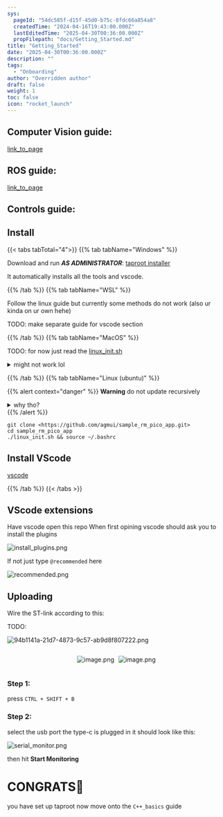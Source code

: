 ```yaml
---
sys:
  pageId: "54dc585f-d15f-45d0-b75c-8fdc66a854a8"
  createdTime: "2024-04-16T19:43:00.000Z"
  lastEditedTime: "2025-04-30T00:36:00.000Z"
  propFilepath: "docs/Getting_Started.md"
title: "Getting_Started"
date: "2025-04-30T00:36:00.000Z"
description: ""
tags:
  - "Onboarding"
author: "Overridden author"
draft: false
weight: 1
toc: false
icon: "rocket_launch"
---
```


## Computer Vision guide:

[link_to_page](86d45bc0-388b-4d26-8848-44f255f73d0e)

## ROS guide:

[link_to_page](3c76c1de-ec8f-46d6-8b0a-294005edc2d5)

## Controls guide:

## Install

{{< tabs tabTotal="4">}}
{{% tab tabName="Windows" %}}

Download and run _**AS ADMINISTRATOR**_: [taproot installer](https://github.com/Thornbots/TeachingFreshies/releases/tag/1.0)

It automatically installs all the tools and vscode.

{{% /tab %}}
{{% tab tabName="WSL" %}}

Follow the linux guide but currently some methods do not work (also ur kinda on ur own hehe)

TODO: make separate guide for vscode section

{{% /tab %}}
{{% tab tabName="MacOS" %}}

TODO: for now just read the [linux_init.sh](https://github.com/agmui/sample_rm_pico_app/blob/main/linux_init.sh)

<details>
<summary>might not work lol</summary>

`brew install libusb pkg-config`

Next install: [vscode](https://code.visualstudio.com/Download)

</details>

{{% /tab %}}
{{% tab tabName="Linux (ubuntu)" %}}

{{% alert context="danger" %}}
**Warning** do not update recursively
<details>
<summary>why tho?</summary>
There are some submodules that may go on for a while (like tinyusb) and I highly
recommend you don't need to get them.
If you want to see what submodules I update just look in `linux_init.sh`
</details>
{{% /alert %}}

```shell
git clone <https://github.com/agmui/sample_rm_pico_app.git>
cd sample_rm_pico_app
./linux_init.sh && source ~/.bashrc
```

## Install VScode

[vscode](https://code.visualstudio.com/Download)

{{% /tab %}}
{{< /tabs >}}

## VScode extensions

Have vscode open this repo
When first opining vscode should ask you to install the plugins

![install_plugins.png](https://prod-files-secure.s3.us-west-2.amazonaws.com/d518164a-d88e-44d1-a4ee-3adb3bd8bce0/89bd30f0-1825-4e77-867b-0a41ce370880/install_plugins.png?X-Amz-Algorithm=AWS4-HMAC-SHA256&X-Amz-Content-Sha256=UNSIGNED-PAYLOAD&X-Amz-Credential=ASIAZI2LB4664YVWKQO4%2F20250507%2Fus-west-2%2Fs3%2Faws4_request&X-Amz-Date=20250507T110738Z&X-Amz-Expires=3600&X-Amz-Security-Token=IQoJb3JpZ2luX2VjELP%2F%2F%2F%2F%2F%2F%2F%2F%2F%2FwEaCXVzLXdlc3QtMiJHMEUCIBgJ%2FyesODTl9bFh68kUOPNvBux68F%2FTRRqpWbwmH9h7AiEAhuW2wGIafPLmVANRZ92VdagXhBvaotb5jXgo7JiMVSkq%2FwMIXBAAGgw2Mzc0MjMxODM4MDUiDIUzTOJAmbVqNAhjQyrcA4i4%2FBABTCEXLulg%2BxMRn7JbUX9nocsE9tPi2ddny%2BddmhHfG3HaDzeb4T3LVTFRavFHDsaNNploPV4S4hXdS1SEzBxIzHfvTj2SYB07JFpHB1DKtHiKNvNALxWo0di13P8Wr1kqPzJv%2B46kc%2BwBNhWSsPR0h6PKUga1zXrhOIbIRRCS%2BFH2ZsGwpW9%2BZlHUn3FGyGWLuVm5WhdtSwvJTFdNh8sqwaOY39819LrQ%2FGMHTpOzgVCv3V5k60jbgeYYvg6JWI%2FWWiiWAmD4fRI7qJfQEx%2B3OnQX0BLhBuTTgkfw%2BEwjwaHgky%2FJXymOmCqwo6VN8bBueLoRRtgV9oHqa1JwnSqjxf8KlDrR9fP6U3g5V1Y7wiGw2E0VcYheHRY1tnl5nGqE%2ByXBAvl3k0HvfWMQO3FdCeHJghjwLrug93%2FUBzDK3in6JEjzLt%2FBdhWcugg%2BSFVS99EJ2t5jIr0hMpC62aU4K3Kd4%2B3t1VNDgBe2Ch7nkBdoAWhuwzUA%2BxbcRvuVc12vzyOrJGKzhn9THc0UjQXtCBEPw9dltoCBFRDVVf8hPQDxj9pkaXA7Qq4iquy00zwll4wK31y4ondtiSubYkkwCpTN5WjdTUuldi5lIG5LlZS6Tk76CsbAMObp7MAGOqUBOZT7bK6srWFU9vmxrLfs7jmh%2FqYA724SihFbIeQg6vyMOhv71zi0s7r3qdgFXFWk5yPBUSGf4cn%2BqEo1VJUANDzgvoE45RmbvI0xNGM8wqQSDVDud9AJuOqpqhoUPv2a7QWmXXhubM5V8KtVxjO7TAkOXnkU%2Bue%2FvF2q8kCd9LeWfQFDFTczF5fAeWrczyz%2FDbvLUQrF3JId4lhQQl2C6yCfDSBh&X-Amz-Signature=214d1495f06788cee818237ff721363b937eec257d4f3f173166c0a5408f08cd&X-Amz-SignedHeaders=host&x-id=GetObject)

If not just type `@recommended` here  

![recommended.png](https://prod-files-secure.s3.us-west-2.amazonaws.com/d518164a-d88e-44d1-a4ee-3adb3bd8bce0/61e661e9-5d85-4dfc-be0d-8d2097a5e793/recommended.png?X-Amz-Algorithm=AWS4-HMAC-SHA256&X-Amz-Content-Sha256=UNSIGNED-PAYLOAD&X-Amz-Credential=ASIAZI2LB4664YVWKQO4%2F20250507%2Fus-west-2%2Fs3%2Faws4_request&X-Amz-Date=20250507T110738Z&X-Amz-Expires=3600&X-Amz-Security-Token=IQoJb3JpZ2luX2VjELP%2F%2F%2F%2F%2F%2F%2F%2F%2F%2FwEaCXVzLXdlc3QtMiJHMEUCIBgJ%2FyesODTl9bFh68kUOPNvBux68F%2FTRRqpWbwmH9h7AiEAhuW2wGIafPLmVANRZ92VdagXhBvaotb5jXgo7JiMVSkq%2FwMIXBAAGgw2Mzc0MjMxODM4MDUiDIUzTOJAmbVqNAhjQyrcA4i4%2FBABTCEXLulg%2BxMRn7JbUX9nocsE9tPi2ddny%2BddmhHfG3HaDzeb4T3LVTFRavFHDsaNNploPV4S4hXdS1SEzBxIzHfvTj2SYB07JFpHB1DKtHiKNvNALxWo0di13P8Wr1kqPzJv%2B46kc%2BwBNhWSsPR0h6PKUga1zXrhOIbIRRCS%2BFH2ZsGwpW9%2BZlHUn3FGyGWLuVm5WhdtSwvJTFdNh8sqwaOY39819LrQ%2FGMHTpOzgVCv3V5k60jbgeYYvg6JWI%2FWWiiWAmD4fRI7qJfQEx%2B3OnQX0BLhBuTTgkfw%2BEwjwaHgky%2FJXymOmCqwo6VN8bBueLoRRtgV9oHqa1JwnSqjxf8KlDrR9fP6U3g5V1Y7wiGw2E0VcYheHRY1tnl5nGqE%2ByXBAvl3k0HvfWMQO3FdCeHJghjwLrug93%2FUBzDK3in6JEjzLt%2FBdhWcugg%2BSFVS99EJ2t5jIr0hMpC62aU4K3Kd4%2B3t1VNDgBe2Ch7nkBdoAWhuwzUA%2BxbcRvuVc12vzyOrJGKzhn9THc0UjQXtCBEPw9dltoCBFRDVVf8hPQDxj9pkaXA7Qq4iquy00zwll4wK31y4ondtiSubYkkwCpTN5WjdTUuldi5lIG5LlZS6Tk76CsbAMObp7MAGOqUBOZT7bK6srWFU9vmxrLfs7jmh%2FqYA724SihFbIeQg6vyMOhv71zi0s7r3qdgFXFWk5yPBUSGf4cn%2BqEo1VJUANDzgvoE45RmbvI0xNGM8wqQSDVDud9AJuOqpqhoUPv2a7QWmXXhubM5V8KtVxjO7TAkOXnkU%2Bue%2FvF2q8kCd9LeWfQFDFTczF5fAeWrczyz%2FDbvLUQrF3JId4lhQQl2C6yCfDSBh&X-Amz-Signature=1db610493194095350ab3763e14d518c3f80f03d8cff073f9b7e7abc55e9d71f&X-Amz-SignedHeaders=host&x-id=GetObject)

## Uploading

Wire the ST-link according to this:

TODO:

![94b1141a-21d7-4873-9c57-ab9d8f807222.png](https://prod-files-secure.s3.us-west-2.amazonaws.com/d518164a-d88e-44d1-a4ee-3adb3bd8bce0/e5fad17d-ab82-4300-9f4c-505ab4b1202c/94b1141a-21d7-4873-9c57-ab9d8f807222.png?X-Amz-Algorithm=AWS4-HMAC-SHA256&X-Amz-Content-Sha256=UNSIGNED-PAYLOAD&X-Amz-Credential=ASIAZI2LB4664YVWKQO4%2F20250507%2Fus-west-2%2Fs3%2Faws4_request&X-Amz-Date=20250507T110738Z&X-Amz-Expires=3600&X-Amz-Security-Token=IQoJb3JpZ2luX2VjELP%2F%2F%2F%2F%2F%2F%2F%2F%2F%2FwEaCXVzLXdlc3QtMiJHMEUCIBgJ%2FyesODTl9bFh68kUOPNvBux68F%2FTRRqpWbwmH9h7AiEAhuW2wGIafPLmVANRZ92VdagXhBvaotb5jXgo7JiMVSkq%2FwMIXBAAGgw2Mzc0MjMxODM4MDUiDIUzTOJAmbVqNAhjQyrcA4i4%2FBABTCEXLulg%2BxMRn7JbUX9nocsE9tPi2ddny%2BddmhHfG3HaDzeb4T3LVTFRavFHDsaNNploPV4S4hXdS1SEzBxIzHfvTj2SYB07JFpHB1DKtHiKNvNALxWo0di13P8Wr1kqPzJv%2B46kc%2BwBNhWSsPR0h6PKUga1zXrhOIbIRRCS%2BFH2ZsGwpW9%2BZlHUn3FGyGWLuVm5WhdtSwvJTFdNh8sqwaOY39819LrQ%2FGMHTpOzgVCv3V5k60jbgeYYvg6JWI%2FWWiiWAmD4fRI7qJfQEx%2B3OnQX0BLhBuTTgkfw%2BEwjwaHgky%2FJXymOmCqwo6VN8bBueLoRRtgV9oHqa1JwnSqjxf8KlDrR9fP6U3g5V1Y7wiGw2E0VcYheHRY1tnl5nGqE%2ByXBAvl3k0HvfWMQO3FdCeHJghjwLrug93%2FUBzDK3in6JEjzLt%2FBdhWcugg%2BSFVS99EJ2t5jIr0hMpC62aU4K3Kd4%2B3t1VNDgBe2Ch7nkBdoAWhuwzUA%2BxbcRvuVc12vzyOrJGKzhn9THc0UjQXtCBEPw9dltoCBFRDVVf8hPQDxj9pkaXA7Qq4iquy00zwll4wK31y4ondtiSubYkkwCpTN5WjdTUuldi5lIG5LlZS6Tk76CsbAMObp7MAGOqUBOZT7bK6srWFU9vmxrLfs7jmh%2FqYA724SihFbIeQg6vyMOhv71zi0s7r3qdgFXFWk5yPBUSGf4cn%2BqEo1VJUANDzgvoE45RmbvI0xNGM8wqQSDVDud9AJuOqpqhoUPv2a7QWmXXhubM5V8KtVxjO7TAkOXnkU%2Bue%2FvF2q8kCd9LeWfQFDFTczF5fAeWrczyz%2FDbvLUQrF3JId4lhQQl2C6yCfDSBh&X-Amz-Signature=b1f9e225f1fc4325878f51c330c93afe6e240b03d2525821290bcea69774c63d&X-Amz-SignedHeaders=host&x-id=GetObject)

<div style="display: flex;flex-direction: row; column-gap:10px; max-width: 630px;justify-content: center;">
<div>

![image.png](https://prod-files-secure.s3.us-west-2.amazonaws.com/d518164a-d88e-44d1-a4ee-3adb3bd8bce0/210ecb78-1116-4d7b-b9b7-2292f66fa2c2/image.png?X-Amz-Algorithm=AWS4-HMAC-SHA256&X-Amz-Content-Sha256=UNSIGNED-PAYLOAD&X-Amz-Credential=ASIAZI2LB466VY2I5MNS%2F20250507%2Fus-west-2%2Fs3%2Faws4_request&X-Amz-Date=20250507T110742Z&X-Amz-Expires=3600&X-Amz-Security-Token=IQoJb3JpZ2luX2VjELP%2F%2F%2F%2F%2F%2F%2F%2F%2F%2FwEaCXVzLXdlc3QtMiJHMEUCIQDO%2F%2BUjmcZkBF1JqQfa7RGwGO2ALHOCHQlkoitM1KFzKAIgXsotabalevs0VvJ4oLOAGhZnfm%2Bc6yQ8vclew%2Fdjrz8q%2FwMIXBAAGgw2Mzc0MjMxODM4MDUiDPXiGBOiKn8Q21Kd3SrcA6Jnzvu0YzavSG5es5DVEUbq3F2fH2EveRujWBihCHHnQxs7fXIpKfQGB9OebVZrRYb9be%2BMlzlF%2BQpkVOyi8kDOjxDR5c3KIx5dBpR9kXbajKRbDnrfy4mP3Tb4V9R30Y%2F8%2BQlCscIlYKQrfBHoGJY5ffUepBVhsSRIl%2BcnVSKIOzDyVmBxS67rD%2BUHWJaDIjPg6hur1eyI2wHFHMSvI%2BSGBfWE%2FFsE49reKyreVAVQfcD4AJB%2FLzn0ZA49OdqCSqBm%2BZtQeXAK20pfSp%2FLqVLBMBjk20Psk%2BHpfWGQhfEvxECRUwN%2B7FcIB9b%2BTc1b74Dmm8dU0l3jUKHMR%2BcERTRgiQZxri9ChVn7KOi4DRCi49ar9ZijYZZ8mJq9ojFCDIKRk56afLLScJe5RNTUclORV0KBYDhbhVJqed%2FCnl99JHzxZdPWy1PCzE%2FnC8kf36PatLO2PIGtzzXezRCKv7MjlKfSpy1kxDijBdrPwxweJ8BCrGIf9mRp4NM9%2B97ofUw4cPkzS5jHdh8KgcKkpOpCEf%2B1sghkOk7dbGfBRCZfujcm9aEE3RW9FEJUYKVqG%2BobSy9HRh8I8n%2Bh%2FqWM%2FZa66WYY4MecMcBlz%2BUmaPzWLu9U3D9mwjI22COLMOvs7MAGOqUBJZyTWffdpDWOttwtTBkLI%2F4w%2FSNCCzlIjFRmZ%2Ft4SF5oUUIrx%2BKp2HUtAuQ%2Fy%2FzY5pgX%2FlVr8%2BTHqm50F56VhTB3%2Bnbs%2B6JR%2BLx9qAuk407CB4C8UP1cX2IkDuj2gjv72AoWofP1x8tS0Jafpm6Z%2FC8Y5FHqy3anbJ5pDrvBePOpsBPQd9KkgFc7extmqUAj3zCJYJ%2FUJQCVyOlHUe6Bj1MhbPdG&X-Amz-Signature=e172749a35ba6c8db69dec5355df0e3af529066b7de8757c0f8273df5471c980&X-Amz-SignedHeaders=host&x-id=GetObject)

</div>
<div>

![image.png](https://prod-files-secure.s3.us-west-2.amazonaws.com/d518164a-d88e-44d1-a4ee-3adb3bd8bce0/33a0fd0f-8ca6-4a86-8e09-26e95ded1fff/image.png?X-Amz-Algorithm=AWS4-HMAC-SHA256&X-Amz-Content-Sha256=UNSIGNED-PAYLOAD&X-Amz-Credential=ASIAZI2LB466Q5XWOI6C%2F20250507%2Fus-west-2%2Fs3%2Faws4_request&X-Amz-Date=20250507T110742Z&X-Amz-Expires=3600&X-Amz-Security-Token=IQoJb3JpZ2luX2VjELP%2F%2F%2F%2F%2F%2F%2F%2F%2F%2FwEaCXVzLXdlc3QtMiJHMEUCIAVBSSWVQzWIj6CyGoTgM6TMAalXpPgcsg1Gac0UK3CiAiEAzln3nB%2FGSqZedLC16lsP83b3QTGZfUDccR9MeRDExYUq%2FwMIWxAAGgw2Mzc0MjMxODM4MDUiDNgcJ6V4rMJNg0D2ZCrcA3MeRoBlNwqEt74i0BX6RQ%2Fb2qv7tqDqtAkLrxA5DjDBzaiByi9W9TatOHs36Z4HlEoHA%2FlmLs8wuPauRkuV4whqqHpzTJLIRzMWEKNaU4hCvXiFo6RaPXw1bzgQ4k4PnDIEreoVU9BudjOEX07nZS5JNbm62GTYS5JE0BxK0s5fUJPQZHcdXiSNXE0bpPfl26xoERtVcorZhj%2B4HURq1sMQPJBtDi7c23Rdz49EKA%2BXrh336xhnx1YOV3LhXckNBvkVdULaisSPmulUCeA5jWeFGozbWWRs1ccHKbcC2wMy0baAOhADExLmLy8reJ6ggOHeiH%2BY9uTvNqYApOZdG%2Fy1C4Ks05C9NaZXGEN3PqT0LRqJymbGX8qfnIsZa9NjvPfbwZdD2cmG1P0LqrKU%2BzyQ%2Bc6uWq8Q240kX4jm9CkjBUc14T5jf0vgKzbuHfrJ5fGp7RzbbUQE22%2FTGDNMeTDHFRiY288DuPaNKhKpELUXD7GI5lrOvbcFBVKi2E%2Fr7JKIUVaos9IAPiTbKVRdIhwbgQ5KTZDDZISNDCFDhrgguCyXYPoqZcs%2BPD5tYyue180pQyHr1wCQvYbrZpiih4PZKxa%2BHHpwzpH147effy7XBP%2BjCLskTaYIoSTBML%2Fp7MAGOqUB%2FZfdzRgjxaox2yp0QnAbH44%2Fsx9INEuFDRNoHSUzySzFeVkQtSL4W4nnseNXKmEQtwSYSkPM2MTEi93NwPSKaLJgZUvVahcL7mdjCV2K9dJpdcFe5j1t2EwcteTX%2F261iFLyoXh6bptXhzcHaj59%2BznqXwfW78%2BK8NPDg7ygcLn5FB15bQ1jFJarjUAylg3LAKteKkebMBdkTbbLfZf1M4qmqohV&X-Amz-Signature=7f0b455fcb28a69920cbd4bd1bbc47eb2ae18a80a0349686a0fb205e09932ecd&X-Amz-SignedHeaders=host&x-id=GetObject)

</div>
</div>

### Step 1:

press `CTRL + SHIFT + B`

### Step 2:

select the usb port the type-c is plugged in it should look like this:

![serial_monitor.png](https://prod-files-secure.s3.us-west-2.amazonaws.com/d518164a-d88e-44d1-a4ee-3adb3bd8bce0/f03f4774-05d4-4393-b6a0-d5efb6d315ab/serial_monitor.png?X-Amz-Algorithm=AWS4-HMAC-SHA256&X-Amz-Content-Sha256=UNSIGNED-PAYLOAD&X-Amz-Credential=ASIAZI2LB4664YVWKQO4%2F20250507%2Fus-west-2%2Fs3%2Faws4_request&X-Amz-Date=20250507T110738Z&X-Amz-Expires=3600&X-Amz-Security-Token=IQoJb3JpZ2luX2VjELP%2F%2F%2F%2F%2F%2F%2F%2F%2F%2FwEaCXVzLXdlc3QtMiJHMEUCIBgJ%2FyesODTl9bFh68kUOPNvBux68F%2FTRRqpWbwmH9h7AiEAhuW2wGIafPLmVANRZ92VdagXhBvaotb5jXgo7JiMVSkq%2FwMIXBAAGgw2Mzc0MjMxODM4MDUiDIUzTOJAmbVqNAhjQyrcA4i4%2FBABTCEXLulg%2BxMRn7JbUX9nocsE9tPi2ddny%2BddmhHfG3HaDzeb4T3LVTFRavFHDsaNNploPV4S4hXdS1SEzBxIzHfvTj2SYB07JFpHB1DKtHiKNvNALxWo0di13P8Wr1kqPzJv%2B46kc%2BwBNhWSsPR0h6PKUga1zXrhOIbIRRCS%2BFH2ZsGwpW9%2BZlHUn3FGyGWLuVm5WhdtSwvJTFdNh8sqwaOY39819LrQ%2FGMHTpOzgVCv3V5k60jbgeYYvg6JWI%2FWWiiWAmD4fRI7qJfQEx%2B3OnQX0BLhBuTTgkfw%2BEwjwaHgky%2FJXymOmCqwo6VN8bBueLoRRtgV9oHqa1JwnSqjxf8KlDrR9fP6U3g5V1Y7wiGw2E0VcYheHRY1tnl5nGqE%2ByXBAvl3k0HvfWMQO3FdCeHJghjwLrug93%2FUBzDK3in6JEjzLt%2FBdhWcugg%2BSFVS99EJ2t5jIr0hMpC62aU4K3Kd4%2B3t1VNDgBe2Ch7nkBdoAWhuwzUA%2BxbcRvuVc12vzyOrJGKzhn9THc0UjQXtCBEPw9dltoCBFRDVVf8hPQDxj9pkaXA7Qq4iquy00zwll4wK31y4ondtiSubYkkwCpTN5WjdTUuldi5lIG5LlZS6Tk76CsbAMObp7MAGOqUBOZT7bK6srWFU9vmxrLfs7jmh%2FqYA724SihFbIeQg6vyMOhv71zi0s7r3qdgFXFWk5yPBUSGf4cn%2BqEo1VJUANDzgvoE45RmbvI0xNGM8wqQSDVDud9AJuOqpqhoUPv2a7QWmXXhubM5V8KtVxjO7TAkOXnkU%2Bue%2FvF2q8kCd9LeWfQFDFTczF5fAeWrczyz%2FDbvLUQrF3JId4lhQQl2C6yCfDSBh&X-Amz-Signature=7aa903c0e565f210fc5dbc68ed1ee2287c9a082e83c69eddc1c16a9311446b26&X-Amz-SignedHeaders=host&x-id=GetObject)

then hit **Start Monitoring**

# CONGRATS🎉

you have set up taproot now move onto the `C++_basics` guide
